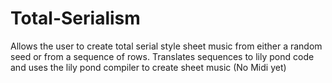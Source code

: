# Total-Serialism
Allows the user to create total serial style sheet music from either a random seed or from a sequence of rows.  Translates sequences to lily pond code and uses the lily pond compiler to create sheet music (No Midi yet)
